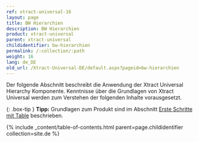 ```yaml
---
ref: xtract-universal-16
layout: page
title: BW Hierarchien
description: BW Hierarchien
product: xtract-universal
parent: xtract-universal
childidentifier: bw-hierarchien
permalink: /:collection/:path
weight: 16
lang: de_DE
old_url: /Xtract-Universal-DE/default.aspx?pageid=bw-hierarchien
---
```

Der folgende Abschnitt beschreibt die Anwendung der  Xtract Universal Hierarchy Komponente. Kenntnisse über die Grundlagen von Xtract Universal werden zum Verstehen der folgenden Inhalte vorausgesetzt.

{: .box-tip }
**Tipp:** Grundlagen zum Produkt sind im Abschnitt [Erste Schritte mit Table](./erste-schritte-mit-table) beschrieben.

{% include _content/table-of-contents.html parent=page.childidentifier collection=site.de %}